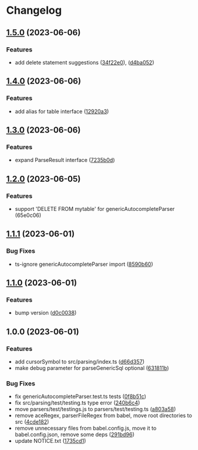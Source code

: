 # Changelog

## [1.5.0](https://github.com/gravity-ui/sql-autocomplete-parsers/compare/v1.4.0...v1.5.0) (2023-06-06)


### Features

* add delete statement suggestions ([34f22e0](https://github.com/gravity-ui/sql-autocomplete-parsers/commit/34f22e06f3db322418c6f706eec5d79a13b4b018)), ([d4ba052](https://github.com/gravity-ui/sql-autocomplete-parsers/commit/d4ba052db182bf1719c3d288de7cf1fcaca80e16))

## [1.4.0](https://github.com/gravity-ui/sql-autocomplete-parsers/compare/v1.3.0...v1.4.0) (2023-06-06)


### Features

* add alias for table interface ([12920a3](https://github.com/gravity-ui/sql-autocomplete-parsers/commit/12920a37e79d0a2021e90d22780bddc2ee83e3f9))

## [1.3.0](https://github.com/gravity-ui/sql-autocomplete-parsers/compare/v1.2.0...v1.3.0) (2023-06-06)


### Features

* expand ParseResult interface ([7235b0d](https://github.com/gravity-ui/sql-autocomplete-parsers/commit/7235b0dce5d27a2385c1253f07fce2fd2ae56922))

## [1.2.0](https://github.com/gravity-ui/sql-autocomplete-parsers/compare/v1.1.1...v1.2.0) (2023-06-05)


### Features

* support 'DELETE FROM mytable' for genericAutocompleteParser (65e0c06)

## [1.1.1](https://github.com/gravity-ui/sql-autocomplete-parsers/compare/v1.1.0...v1.1.1) (2023-06-01)


### Bug Fixes

* ts-ignore genericAutocompleteParser import ([8590b60](https://github.com/gravity-ui/sql-autocomplete-parsers/commit/8590b607eefe647af1da9f99c86679cd524a8924))

## [1.1.0](https://github.com/gravity-ui/sql-autocomplete-parsers/compare/v1.0.0...v1.1.0) (2023-06-01)


### Features

* bump version ([d0c0038](https://github.com/gravity-ui/sql-autocomplete-parsers/commit/d0c00380d6c54da1793e8a09715a7790601ff968))

## 1.0.0 (2023-06-01)


### Features

* add cursorSymbol to src/parsing/index.ts ([d66d357](https://github.com/gravity-ui/sql-autocomplete-parsers/commit/d66d357b9807183cc1163e833902ff7ab76c217e))
* make debug parameter for parseGenericSql optional ([631811b](https://github.com/gravity-ui/sql-autocomplete-parsers/commit/631811b3da59a66706bc8711a3ddbbb5a2871cf6))


### Bug Fixes

* fix genericAutocompleteParser.test.ts tests ([0f8b51c](https://github.com/gravity-ui/sql-autocomplete-parsers/commit/0f8b51c09b0efe2d4807e1118c949f03647dfa10))
* fix src/parsing/test/testing.ts type error ([240b6c4](https://github.com/gravity-ui/sql-autocomplete-parsers/commit/240b6c4c7ae168035059d57c55e8e4e4a60641a8))
* move parsers/test/testings.js to parsers/test/testing.ts ([a803a58](https://github.com/gravity-ui/sql-autocomplete-parsers/commit/a803a58b3c092ef34a871e19de8e86cfb408bdb4))
* remove aceRegex, parserFileRegex from babel, move root directories to src ([4cde182](https://github.com/gravity-ui/sql-autocomplete-parsers/commit/4cde18276202eaae83d558d11cee9a0c7cf0c79f))
* remove unnecessary files from babel.config.js, move it to babel.config.json, remove some deps ([291bd96](https://github.com/gravity-ui/sql-autocomplete-parsers/commit/291bd96abcff781c4011f50508db6802afdb28ab))
* update NOTICE.txt ([1735cd1](https://github.com/gravity-ui/sql-autocomplete-parsers/commit/1735cd1d4518e94a29bde12207a40b804bd64f5f))
